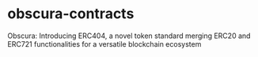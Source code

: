 # obscura-contracts
Obscura: Introducing ERC404, a novel token standard merging ERC20 and ERC721 functionalities for a versatile blockchain ecosystem
